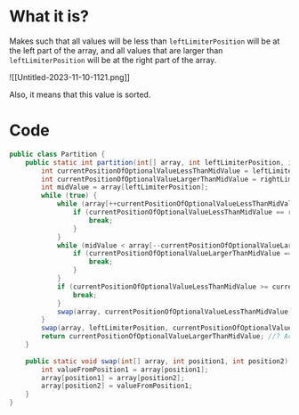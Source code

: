 # What it is?

Makes such that all values will be less than `leftLimiterPosition` will be at the left part of the array, and all values that are larger than `leftLimiterPosition` will be at the right part of the array.

![[Untitled-2023-11-10-1121.png]]

Also, it means that this value is sorted.

# Code

```java
public class Partition {
	public static int partition(int[] array, int leftLimiterPosition, int rightLimiterPosition) {
		int currentPositionOfOptionalValueLessThanMidValue = leftLimiterPosition;
		int currentPositionOfOptionalValueLargerThanMidValue = rightLimiterPosition + 1;
		int midValue = array[leftLimiterPosition];
		while (true) {
			while (array[++currentPositionOfOptionalValueLessThanMidValue] < midValue) {
                if (currentPositionOfOptionalValueLessThanMidValue == rightLimiterPosition) {
                    break;
                }
            }
            while (midValue < array[--currentPositionOfOptionalValueLargerThanMidValue]) {
                if (currentPositionOfOptionalValueLargerThanMidValue == leftLimiterPosition) {
                    break;
                }
            }
            if (currentPositionOfOptionalValueLessThanMidValue >= currentPositionOfOptionalValueLargerThanMidValue) {
                break;
            }
            swap(array, currentPositionOfOptionalValueLessThanMidValue, currentPositionOfOptionalValueLargerThanMidValue);
        }
        swap(array, leftLimiterPosition, currentPositionOfOptionalValueLargerThanMidValue);
        return currentPositionOfOptionalValueLargerThanMidValue; //? Actually, after swap, it is a sorted position of midValue
    }
    
	public static void swap(int[] array, int position1, int position2) {
        int valueFromPosition1 = array[position1];
        array[position1] = array[position2];
        array[position2] = valueFromPosition1;
    }
}
```